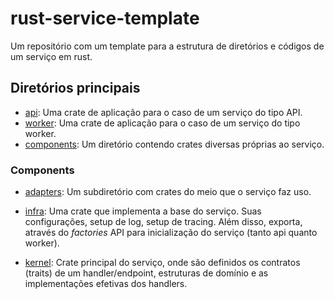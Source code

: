 # rust-service-template

Um repositório com um template para a estrutura de diretórios e códigos
de um serviço em rust.

## Diretórios principais

* [api](api): Uma crate de aplicação para o caso de um serviço do tipo API.
* [worker](worker): Uma crate de aplicação para o caso de um serviço do tipo worker.
* [components](components): Um diretório contendo crates diversas próprias ao serviço.

### Components

* [adapters](components/adapters/README.md): Um subdiretório com crates do meio
  que o serviço faz uso.

* [infra](components/infra): Uma crate que implementa a base do serviço. Suas
  configurações, setup de log, setup de tracing. Além disso, exporta, através do
  _factories_ API para inicialização do serviço (tanto api quanto worker).

* [kernel](components/kernel): Crate principal do serviço, onde são definidos os
  contratos (traits) de um handler/endpoint, estruturas de domínio e as implementações
  efetivas dos handlers.
